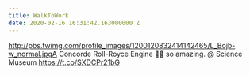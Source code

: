 ```yaml
---
title: WalkToWork
date: 2020-02-16 16:31:42.163000000 Z
---
```


 http://pbs.twimg.com/profile_images/1200120832414142465/L_Bojb-w_normal.jpgA Concorde Roll-Royce Engine 🤯🤤 so amazing. @ Science Museum https://t.co/SXDCPr21bG